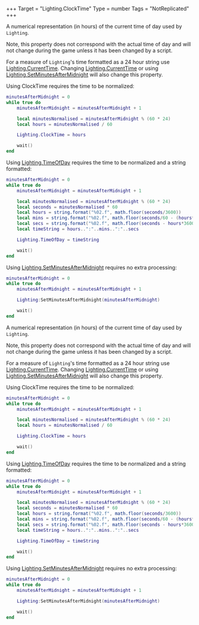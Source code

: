 +++
Target = "Lighting.ClockTime"
Type = number
Tags = "NotReplicated"
+++

A numerical representation (in hours) of the current time of day used by `Lighting`.Note, this property does not correspond with the actual time of day and will not change during the game unless it has been changed by a script.For a measure of `Lighting`'s time formatted as a 24 hour string use [Lighting.CurrentTime](https://developer.roblox.com/search#stq=CurrentTime). Changing [Lighting.CurrentTime](https://developer.roblox.com/search#stq=CurrentTime) or using [Lighting.SetMinutesAfterMidnight](https://developer.roblox.com/api-reference/function/Lighting/SetMinutesAfterMidnight) will also change this property.Using ClockTime requires the time to be normalized:```luaminutesAfterMidnight = 0while true do	minutesAfterMidnight = minutesAfterMidnight + 1	local minutesNormalised = minutesAfterMidnight % (60 * 24)	local hours = minutesNormalised / 60	Lighting.ClockTime = hours	wait()end```Using [Lighting.TimeOfDay](https://developer.roblox.com/api-reference/property/Lighting/TimeOfDay) requires the time to be normalized and a string formatted:```luaminutesAfterMidnight = 0while true do	minutesAfterMidnight = minutesAfterMidnight + 1	local minutesNormalised = minutesAfterMidnight % (60 * 24)	local seconds = minutesNormalised * 60	local hours = string.format("%02.f", math.floor(seconds/3600))	local mins = string.format("%02.f", math.floor(seconds/60 - (hours*60)))	local secs = string.format("%02.f", math.floor(seconds - hours*3600 - mins *60))	local timeString = hours..":"..mins..":"..secs	Lighting.TimeOfDay = timeString	wait()end```Using [Lighting.SetMinutesAfterMidnight](https://developer.roblox.com/api-reference/function/Lighting/SetMinutesAfterMidnight) requires no extra processing:```luaminutesAfterMidnight = 0while true do	minutesAfterMidnight = minutesAfterMidnight + 1	Lighting:SetMinutesAfterMidnight(minutesAfterMidnight)	wait()end```	A numerical representation (in hours) of the current time of day used by `Lighting`.Note, this property does not correspond with the actual time of day and will not change during the game unless it has been changed by a script.For a measure of `Lighting`'s time formatted as a 24 hour string use [Lighting.CurrentTime](https://developer.roblox.com/search#stq=CurrentTime). Changing [Lighting.CurrentTime](https://developer.roblox.com/search#stq=CurrentTime) or using [Lighting.SetMinutesAfterMidnight](https://developer.roblox.com/api-reference/function/Lighting/SetMinutesAfterMidnight) will also change this property.Using ClockTime requires the time to be normalized:```luaminutesAfterMidnight = 0while true do	minutesAfterMidnight = minutesAfterMidnight + 1	local minutesNormalised = minutesAfterMidnight % (60 * 24)	local hours = minutesNormalised / 60	Lighting.ClockTime = hours	wait()end```Using [Lighting.TimeOfDay](https://developer.roblox.com/api-reference/property/Lighting/TimeOfDay) requires the time to be normalized and a string formatted:```luaminutesAfterMidnight = 0while true do	minutesAfterMidnight = minutesAfterMidnight + 1	local minutesNormalised = minutesAfterMidnight % (60 * 24)	local seconds = minutesNormalised * 60	local hours = string.format("%02.f", math.floor(seconds/3600))	local mins = string.format("%02.f", math.floor(seconds/60 - (hours*60)))	local secs = string.format("%02.f", math.floor(seconds - hours*3600 - mins *60))	local timeString = hours..":"..mins..":"..secs	Lighting.TimeOfDay = timeString	wait()end```Using [Lighting.SetMinutesAfterMidnight](https://developer.roblox.com/api-reference/function/Lighting/SetMinutesAfterMidnight) requires no extra processing:```luaminutesAfterMidnight = 0while true do	minutesAfterMidnight = minutesAfterMidnight + 1	Lighting:SetMinutesAfterMidnight(minutesAfterMidnight)	wait()end```